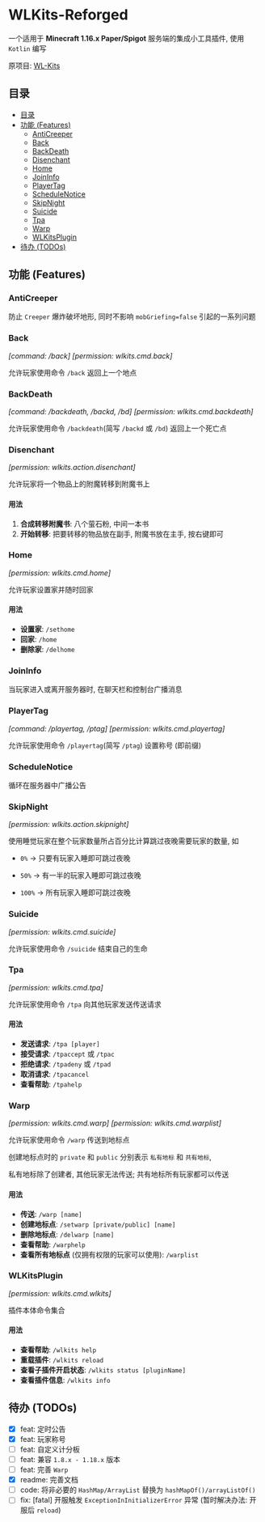 # WLKits-Reforged
一个适用于 **Minecraft 1.16.x Paper/Spigot** 服务端的集成小工具插件, 使用 `Kotlin` 编写

原项目: [WL-Kits](https://www.github.com/WindLeaf233/WL-Kits)

## 目录
- [目录](#目录)
- [功能 (Features)](#功能-Features)
  * [AntiCreeper](#AntiCreeper)
  * [Back](#Back)
  * [BackDeath](#BackDeath)
  * [Disenchant](#Disenchant)
  * [Home](#Home)
  * [JoinInfo](#JoinInfo)
  * [PlayerTag](#PlayerTag)
  * [ScheduleNotice](#ScheduleNotice)
  * [SkipNight](#SkipNight)
  * [Suicide](#Suicide)
  * [Tpa](#Tpa)
  * [Warp](#Warp)
  * [WLKitsPlugin](#WLKitsPlugin)
- [待办 (TODOs)](#待办-TODOs)

## 功能 (Features)

### AntiCreeper
防止 `Creeper` 爆炸破坏地形, 同时不影响 `mobGriefing=false` 引起的一系列问题

### Back
*[command: /back]*
*[permission: wlkits.cmd.back]*

允许玩家使用命令 `/back` 返回上一个地点

### BackDeath
*[command: /backdeath, /backd, /bd]*
*[permission: wlkits.cmd.backdeath]*

允许玩家使用命令 `/backdeath`(简写 `/backd` 或 `/bd`) 返回上一个死亡点

### Disenchant
*[permission: wlkits.action.disenchant]*

允许玩家将一个物品上的附魔转移到附魔书上

#### 用法

1. **合成转移附魔书**: 八个萤石粉, 中间一本书
2. **开始转移**: 把要转移的物品放在副手, 附魔书放在主手, 按右键即可

### Home
*[permission: wlkits.cmd.home]*

允许玩家设置家并随时回家

#### 用法

- **设置家**: `/sethome`
- **回家**: `/home`
- **删除家**: `/delhome`

### JoinInfo

当玩家进入或离开服务器时, 在聊天栏和控制台广播消息

### PlayerTag
*[command: /playertag, /ptag]*
*[permission: wlkits.cmd.playertag]*

允许玩家使用命令 `/playertag`(简写 `/ptag`) 设置称号 (即前缀)

### ScheduleNotice

循环在服务器中广播公告

### SkipNight
*[permission: wlkits.action.skipnight]*

使用睡觉玩家在整个玩家数量所占百分比计算跳过夜晚需要玩家的数量, 如

- `0%` -> 只要有玩家入睡即可跳过夜晚

- `50%` -> 有一半的玩家入睡即可跳过夜晚

- `100%` -> 所有玩家入睡即可跳过夜晚

### Suicide
*[permission: wlkits.cmd.suicide]*

允许玩家使用命令 `/suicide` 结束自己的生命

### Tpa
*[permission: wlkits.cmd.tpa]*

允许玩家使用命令 `/tpa` 向其他玩家发送传送请求

#### 用法

- **发送请求**: `/tpa [player]`
- **接受请求**: `/tpaccept` 或 `/tpac`
- **拒绝请求**: `/tpadeny` 或 `/tpad`
- **取消请求**: `/tpacancel`
- **查看帮助**: `/tpahelp`

### Warp
*[permission: wlkits.cmd.warp]*
*[permission: wlkits.cmd.warplist]*

允许玩家使用命令 `/warp` 传送到地标点

创建地标点时的 `private` 和 `public` 分别表示 `私有地标` 和 `共有地标`,

私有地标除了创建者, 其他玩家无法传送; 共有地标所有玩家都可以传送

#### 用法

- **传送**: `/warp [name]`
- **创建地标点**: `/setwarp [private/public] [name]`
- **删除地标点**: `/delwarp [name]`
- **查看帮助**: `/warphelp`
- **查看所有地标点** (仅拥有权限的玩家可以使用): `/warplist`

### WLKitsPlugin
*[permission: wlkits.cmd.wlkits]*

插件本体命令集合

#### 用法

- **查看帮助**: `/wlkits help`
- **重载插件**: `/wlkits reload`
- **查看子插件开启状态**: `/wlkits status [pluginName]`
- **查看插件信息**: `/wlkits info`

## 待办 (TODOs)
- [x] feat: 定时公告
- [x] feat: 玩家称号
- [ ] feat: 自定义计分板
- [ ] feat: 兼容 `1.8.x - 1.18.x` 版本
- [ ] feat: 完善 `Warp`
- [x] readme: 完善文档
- [ ] code: 将非必要的 `HashMap/ArrayList` 替换为 `hashMapOf()/arrayListOf()`
- [ ] fix: [fatal] 开服触发 `ExceptionInInitializerError` 异常 (暂时解决办法: 开服后 `reload`)

